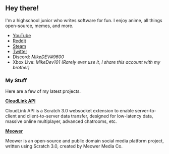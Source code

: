 ## Hey there!

I'm a highschool junior who writes software for fun. I enjoy anime, all things open-source, memes, and more.

* [YouTube](https://www.youtube.com/channel/UC7Na210SbmZamLPz4RMZTRg/)
* [Reddit](https://www.reddit.com/u/MikeDeveloper101)
* [Steam](https://steamcommunity.com/id/MikeDev101/)
* [Twitter](https://twitter.com/MDev101)
* Discord: *MikeDEV#9600*
* Xbox Live: *MikeDev101 (Rarely ever use it, I share this account with my brother)*

### My Stuff

Here are a few of my latest projects.

**[CloudLink API](https://mikedev101.github.io/cloudlink)**

CloudLink API is a Scratch 3.0 websocket extension to enable server-to-client and client-to-server data transfer, designed for low-latency data, massive online multiplayer, advanced chatrooms, etc.

**[Meower](https://scratch.mit.edu/discuss/topic/426512)**

Meower is an open-source and public domain social media platform project, written using Scratch 3.0, created by Meower Media Co.
